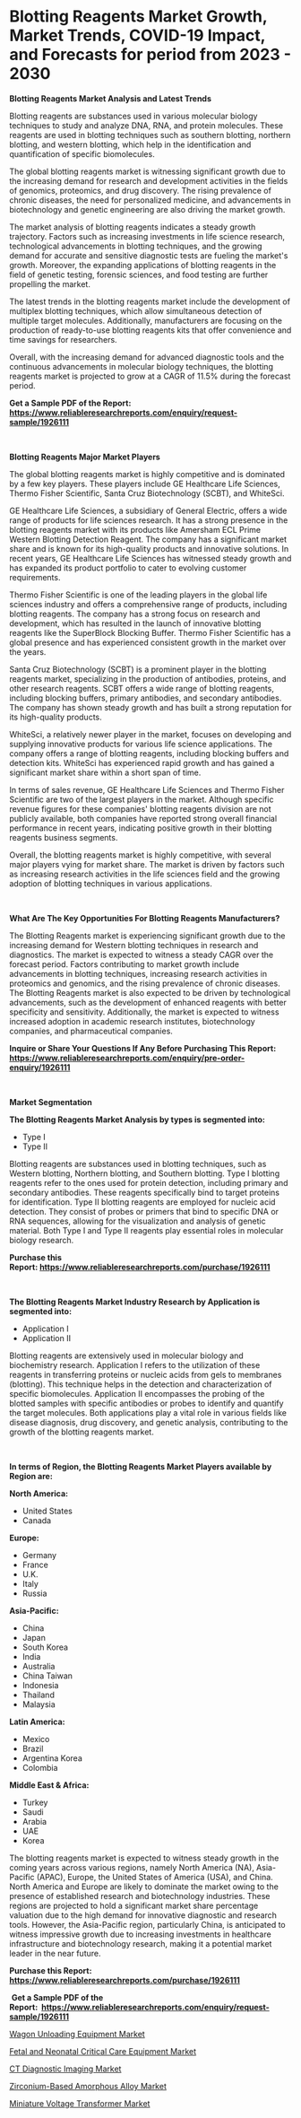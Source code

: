 <p><h1>Blotting Reagents Market Growth, Market Trends, COVID-19 Impact, and Forecasts for period from 2023 - 2030</h1></p><p><strong>Blotting Reagents Market Analysis and Latest Trends</strong></p>
<p><p>Blotting reagents are substances used in various molecular biology techniques to study and analyze DNA, RNA, and protein molecules. These reagents are used in blotting techniques such as southern blotting, northern blotting, and western blotting, which help in the identification and quantification of specific biomolecules.</p><p>The global blotting reagents market is witnessing significant growth due to the increasing demand for research and development activities in the fields of genomics, proteomics, and drug discovery. The rising prevalence of chronic diseases, the need for personalized medicine, and advancements in biotechnology and genetic engineering are also driving the market growth.</p><p>The market analysis of blotting reagents indicates a steady growth trajectory. Factors such as increasing investments in life science research, technological advancements in blotting techniques, and the growing demand for accurate and sensitive diagnostic tests are fueling the market's growth. Moreover, the expanding applications of blotting reagents in the field of genetic testing, forensic sciences, and food testing are further propelling the market.</p><p>The latest trends in the blotting reagents market include the development of multiplex blotting techniques, which allow simultaneous detection of multiple target molecules. Additionally, manufacturers are focusing on the production of ready-to-use blotting reagents kits that offer convenience and time savings for researchers.</p><p>Overall, with the increasing demand for advanced diagnostic tools and the continuous advancements in molecular biology techniques, the blotting reagents market is projected to grow at a CAGR of 11.5% during the forecast period.</p></p>
<p><strong>Get a Sample PDF of the Report:&nbsp; <a href="https://www.reliableresearchreports.com/enquiry/request-sample/1926111">https://www.reliableresearchreports.com/enquiry/request-sample/1926111</a></strong></p>
<p>&nbsp;</p>
<p><strong>Blotting Reagents Major Market Players</strong></p>
<p><p>The global blotting reagents market is highly competitive and is dominated by a few key players. These players include GE Healthcare Life Sciences, Thermo Fisher Scientific, Santa Cruz Biotechnology (SCBT), and WhiteSci. </p><p>GE Healthcare Life Sciences, a subsidiary of General Electric, offers a wide range of products for life sciences research. It has a strong presence in the blotting reagents market with its products like Amersham ECL Prime Western Blotting Detection Reagent. The company has a significant market share and is known for its high-quality products and innovative solutions. In recent years, GE Healthcare Life Sciences has witnessed steady growth and has expanded its product portfolio to cater to evolving customer requirements.</p><p>Thermo Fisher Scientific is one of the leading players in the global life sciences industry and offers a comprehensive range of products, including blotting reagents. The company has a strong focus on research and development, which has resulted in the launch of innovative blotting reagents like the SuperBlock Blocking Buffer. Thermo Fisher Scientific has a global presence and has experienced consistent growth in the market over the years.</p><p>Santa Cruz Biotechnology (SCBT) is a prominent player in the blotting reagents market, specializing in the production of antibodies, proteins, and other research reagents. SCBT offers a wide range of blotting reagents, including blocking buffers, primary antibodies, and secondary antibodies. The company has shown steady growth and has built a strong reputation for its high-quality products.</p><p>WhiteSci, a relatively newer player in the market, focuses on developing and supplying innovative products for various life science applications. The company offers a range of blotting reagents, including blocking buffers and detection kits. WhiteSci has experienced rapid growth and has gained a significant market share within a short span of time.</p><p>In terms of sales revenue, GE Healthcare Life Sciences and Thermo Fisher Scientific are two of the largest players in the market. Although specific revenue figures for these companies' blotting reagents division are not publicly available, both companies have reported strong overall financial performance in recent years, indicating positive growth in their blotting reagents business segments.</p><p>Overall, the blotting reagents market is highly competitive, with several major players vying for market share. The market is driven by factors such as increasing research activities in the life sciences field and the growing adoption of blotting techniques in various applications.</p></p>
<p>&nbsp;</p>
<p><strong>What Are The Key Opportunities For Blotting Reagents Manufacturers?</strong></p>
<p><p>The Blotting Reagents market is experiencing significant growth due to the increasing demand for Western blotting techniques in research and diagnostics. The market is expected to witness a steady CAGR over the forecast period. Factors contributing to market growth include advancements in blotting techniques, increasing research activities in proteomics and genomics, and the rising prevalence of chronic diseases. The Blotting Reagents market is also expected to be driven by technological advancements, such as the development of enhanced reagents with better specificity and sensitivity. Additionally, the market is expected to witness increased adoption in academic research institutes, biotechnology companies, and pharmaceutical companies.</p></p>
<p><strong>Inquire or Share Your Questions If Any Before Purchasing This Report: <a href="https://www.reliableresearchreports.com/enquiry/pre-order-enquiry/1926111">https://www.reliableresearchreports.com/enquiry/pre-order-enquiry/1926111</a></strong></p>
<p>&nbsp;</p>
<p><strong>Market Segmentation</strong></p>
<p><strong>The Blotting Reagents Market Analysis by types is segmented into:</strong></p>
<p><ul><li>Type I</li><li>Type II</li></ul></p>
<p><p>Blotting reagents are substances used in blotting techniques, such as Western blotting, Northern blotting, and Southern blotting. Type I blotting reagents refer to the ones used for protein detection, including primary and secondary antibodies. These reagents specifically bind to target proteins for identification. Type II blotting reagents are employed for nucleic acid detection. They consist of probes or primers that bind to specific DNA or RNA sequences, allowing for the visualization and analysis of genetic material. Both Type I and Type II reagents play essential roles in molecular biology research.</p></p>
<p><strong>Purchase this Report:&nbsp;<a href="https://www.reliableresearchreports.com/purchase/1926111">https://www.reliableresearchreports.com/purchase/1926111</a></strong></p>
<p>&nbsp;</p>
<p><strong>The Blotting Reagents Market Industry Research by Application is segmented into:</strong></p>
<p><ul><li>Application I</li><li>Application II</li></ul></p>
<p><p>Blotting reagents are extensively used in molecular biology and biochemistry research. Application I refers to the utilization of these reagents in transferring proteins or nucleic acids from gels to membranes (blotting). This technique helps in the detection and characterization of specific biomolecules. Application II encompasses the probing of the blotted samples with specific antibodies or probes to identify and quantify the target molecules. Both applications play a vital role in various fields like disease diagnosis, drug discovery, and genetic analysis, contributing to the growth of the blotting reagents market.</p></p>
<p>&nbsp;</p>
<p><strong>In terms of Region, the Blotting Reagents Market Players available by Region are:</strong></p>
<p>
    <p> <strong> North America: </strong>
        <ul>
            <li>United States</li>
            <li>Canada</li>
        </ul>
        </p> 
    <p> <strong> Europe: </strong>
        <ul>
            <li>Germany</li>
            <li>France</li>
            <li>U.K.</li>
            <li>Italy</li>
            <li>Russia</li>
        </ul>
        </p> 
    <p> <strong> Asia-Pacific: </strong>
        <ul>
            <li>China</li>
            <li>Japan</li>
            <li>South Korea</li>
            <li>India</li>
            <li>Australia</li>
            <li>China Taiwan</li>
            <li>Indonesia</li>
            <li>Thailand</li>
            <li>Malaysia</li>
        </ul>
        </p> 
    <p> <strong> Latin America: </strong>
        <ul>
            <li>Mexico</li>
            <li>Brazil</li>
            <li>Argentina Korea</li>
            <li>Colombia</li>
        </ul>
        </p> 
    <p> <strong> Middle East & Africa: </strong>
        <ul>
            <li>Turkey</li>
            <li>Saudi</li>
            <li>Arabia</li>
            <li>UAE</li>
            <li>Korea</li>
        </ul>
    </p>
    </p>
<p><p>The blotting reagents market is expected to witness steady growth in the coming years across various regions, namely North America (NA), Asia-Pacific (APAC), Europe, the United States of America (USA), and China. North America and Europe are likely to dominate the market owing to the presence of established research and biotechnology industries. These regions are projected to hold a significant market share percentage valuation due to the high demand for innovative diagnostic and research tools. However, the Asia-Pacific region, particularly China, is anticipated to witness impressive growth due to increasing investments in healthcare infrastructure and biotechnology research, making it a potential market leader in the near future.</p></p>
<p><strong>Purchase this Report: <a href="https://www.reliableresearchreports.com/purchase/1926111">https://www.reliableresearchreports.com/purchase/1926111</a></strong></p>
<p>&nbsp;<strong>Get a Sample PDF of the Report:&nbsp;&nbsp;<a href="https://www.reliableresearchreports.com/enquiry/request-sample/1926111">https://www.reliableresearchreports.com/enquiry/request-sample/1926111</a></strong></p>
<p><strong></strong></p>
<p><p><a href="https://medium.com/@dennismurphy47/analyzing-wagon-unloading-equipment-market-global-industry-perspective-and-forecast-2023-to-2030-6550c0623da9">Wagon Unloading Equipment Market</a></p><p><a href="https://github.com/Paul14Anderson63/Market-Research-Report-List-1/blob/main/fetal-and-neonatal-critical-care-equipment-market.md">Fetal and Neonatal Critical Care Equipment Market</a></p><p><a href="https://github.com/dringals/Market-Research-Report-List-1/blob/main/ct-diagnostic-imaging-market.md">CT Diagnostic Imaging Market</a></p><p><a href="https://medium.com/@irwingibson727/zirconium-based-amorphous-alloy-market-size-market-outlook-and-market-forecast-2023-to-2030-1a38af5faa5f">Zirconium-Based Amorphous Alloy Market</a></p><p><a href="https://medium.com/@caleighhane2777/miniature-voltage-transformer-market-exploring-market-share-market-trends-and-future-growth-1f0fcc31d800">Miniature Voltage Transformer Market</a></p></p>